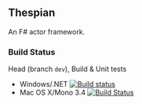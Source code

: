## Thespian

An F# actor framework.

### Build Status

Head (branch `dev`), Build & Unit tests

* Windows/.NET [![Build status](https://ci.appveyor.com/api/projects/status/ivnpcsiogbr2bmtk/branch/dev)](https://ci.appveyor.com/project/nessos/thespian)
* Mac OS X/Mono 3.4 [![Build Status](https://travis-ci.org/nessos/Thespian.png?branch=dev)](https://travis-ci.org/nessos/Thespian/branches)
